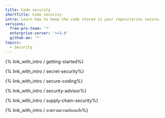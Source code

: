 ```yaml
---
title: Code security
shortTitle: Code security
intro: Learn how to keep the code stored in your repositories secure.
versions:
  free-pro-team: '*'
  enterprise-server: '>=3.0'
  github-ae: '*'
topics:
  - Security
---
```


{% link_with_intro / getting-started%}

{% link_with_intro / secret-security%}

{% link_with_intro / secure-coding%}

{% link_with_intro / security-advisor%}

{% link_with_intro / supply-chain-security%}

{% link_with_intro / ภาพรวมความปลอดภัย%}
